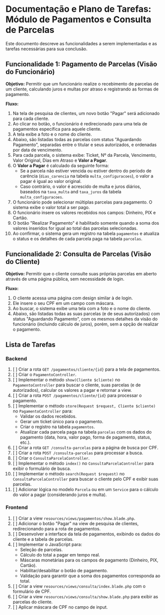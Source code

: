 # Documentação e Plano de Tarefas: Módulo de Pagamentos e Consulta de Parcelas

Este documento descreve as funcionalidades a serem implementadas e as tarefas necessárias para sua conclusão.

## Funcionalidade 1: Pagamento de Parcelas (Visão do Funcionário)

**Objetivo:** Permitir que um funcionário realize o recebimento de parcelas de um cliente, calculando juros e multas por atraso e registrando as formas de pagamento.

**Fluxo:**
1.  Na tela de pesquisa de clientes, um novo botão "Pagar" será adicionado para cada cliente.
2.  Ao clicar no botão, o funcionário é redirecionado para uma tela de pagamentos específica para aquele cliente.
3.  A tela exibe a foto e o nome do cliente.
4.  Abaixo, são listadas todas as parcelas com status "Aguardando Pagamento", separadas entre o titular e seus autorizados, e ordenadas por data de vencimento.
5.  Para cada parcela, o sistema exibe: Ticket, Nº da Parcela, Vencimento, Valor Original, Dias em Atraso e **Valor a Pagar**.
6.  O **Valor a Pagar** é calculado da seguinte forma:
    *   Se a parcela não estiver vencida ou estiver dentro do período de carência (`dias_carencia` na tabela `multa_configuracoes`), o valor a pagar é igual ao valor original.
    *   Caso contrário, o valor é acrescido de multa e juros diários, baseados na `taxa_multa` and `taxa_juros` da tabela `multa_configuracoes`.
7.  O funcionário pode selecionar múltiplas parcelas para pagamento. O sistema exibe o valor total a ser pago.
8.  O funcionário insere os valores recebidos nos campos: Dinheiro, PIX e Cartão.
9.  O botão "Realizar Pagamento" é habilitado somente quando a soma dos valores inseridos for igual ao total das parcelas selecionadas.
10. Ao confirmar, o sistema gera um registro na tabela `pagamentos` e atualiza o status e os detalhes de cada parcela paga na tabela `parcelas`.

## Funcionalidade 2: Consulta de Parcelas (Visão do Cliente)

**Objetivo:** Permitir que o cliente consulte suas próprias parcelas em aberto através de uma página pública, sem necessidade de login.

**Fluxo:**
1.  O cliente acessa uma página com design similar à de login.
2.  Ele insere o seu CPF em um campo com máscara.
3.  Ao buscar, o sistema exibe uma tela com a foto e o nome do cliente.
4.  Abaixo, são listadas todas as suas parcelas (e de seus autorizados) com status "Aguardando Pagamento", com os mesmos detalhes da visão do funcionário (incluindo cálculo de juros), porém, sem a opção de realizar o pagamento.

## Lista de Tarefas

### Backend

1.  [ ] Criar a rota `GET /pagamentos/cliente/{id}` para a tela de pagamentos.
2.  [ ] Criar o `PagamentoController`.
3.  [ ] Implementar o método `show(Cliente $cliente)` no `PagamentoController` para buscar o cliente, suas parcelas (e de autorizados), calcular os valores a pagar e retornar a view.
4.  [ ] Criar a rota `POST /pagamentos/cliente/{id}` para processar o pagamento.
5.  [ ] Implementar o método `store(Request $request, Cliente $cliente)` no `PagamentoController` para:
    *   Validar os dados recebidos.
    *   Gerar um ticket único para o pagamento.
    *   Criar o registro na tabela `pagamentos`.
    *   Atualizar cada parcela paga na tabela `parcelas` com os dados do pagamento (data, hora, valor pago, forma de pagamento, status, etc.).
6.  [ ] Criar a rota `GET /consulta-parcelas` para a página de busca por CPF.
7.  [ ] Criar a rota `POST /consulta-parcelas` para processar a busca.
8.  [ ] Criar o `ConsultaParcelaController`.
9.  [ ] Implementar o método `index()` no `ConsultaParcelaController` para exibir o formulário de busca.
10. [ ] Implementar o método `search(Request $request)` no `ConsultaParcelaController` para buscar o cliente pelo CPF e exibir suas parcelas.
11. [ ] Adicionar lógica no modelo `Parcela` ou em um `Service` para o cálculo do valor a pagar (considerando juros e multa).

### Frontend

1.  [ ] Criar a view `resources/views/pagamentos/show.blade.php`.
2.  [ ] Adicionar o botão "Pagar" na view de pesquisa de clientes, redirecionando para a rota de pagamentos.
3.  [ ] Desenvolver a interface da tela de pagamentos, exibindo os dados do cliente e a tabela de parcelas.
4.  [ ] Implementar o JavaScript para:
    *   Seleção de parcelas.
    *   Cálculo do total a pagar em tempo real.
    *   Máscaras monetárias para os campos de pagamento (Dinheiro, PIX, Cartão).
    *   Habilitar/desabilitar o botão de pagamento.
    *   Validação para garantir que a soma dos pagamentos corresponda ao total.
5.  [ ] Criar a view `resources/views/consulta/index.blade.php` com o formulário de CPF.
6.  [ ] Criar a view `resources/views/consulta/show.blade.php` para exibir as parcelas do cliente.
7.  [ ] Aplicar máscara de CPF no campo de input.

